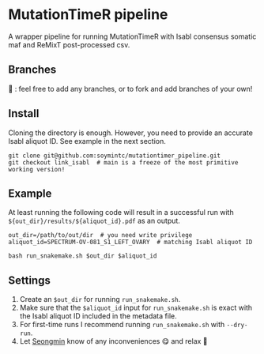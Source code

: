 # MutationTimeR pipeline
A wrapper pipeline for running MutationTimeR with Isabl consensus somatic maf and ReMixT post-processed csv.

## Branches
:art: : feel free to add any branches, or to fork and add branches of your own!

## Install
Cloning the directory is enough. However, you need to provide an accurate Isabl aliquot ID. See example in the next section.
```
git clone git@github.com:soymintc/mutationtimer_pipeline.git
git checkout link_isabl  # main is a freeze of the most primitive working version!
```

## Example
At least running the following code will result in a successful run with `${out_dir}/results/${aliquot_id}.pdf` as an output.
```
out_dir=/path/to/out/dir  # you need write privilege
aliquot_id=SPECTRUM-OV-081_S1_LEFT_OVARY  # matching Isabl aliquot ID

bash run_snakemake.sh $out_dir $aliquot_id
```

## Settings
1. Create an `$out_dir` for running `run_snakemake.sh`.
2. Make sure that the `$aliquot_id` input for `run_snakemake.sh` is exact with the Isabl aliquot ID included in the metadata file.
3. For first-time runs I recommend running `run_snakemake.sh` with `--dry-run`.
4. Let [Seongmin](https://www.github.com/soymintc) know of any inconveniences :yum: and relax :beers:
